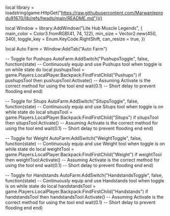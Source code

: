 local library = loadstring(game:HttpGet("https://raw.githubusercontent.com/Marwanleprodu91670/lib/refs/heads/main/README.md"))()

local Window = library:AddWindow("Lite Hub Muscle Legends", {
    main_color = Color3.fromRGB(41, 74, 122),
    min_size = Vector2.new(450, 340),
    toggle_key = Enum.KeyCode.RightShift,
    can_resize = true,
})

local Auto Farm = Window:AddTab("Auto Farm")

-- Toggle for Pushups
AutoFarm:AddSwitch("PushupsToggle", false, function(state)
    -- Continuously equip and use Pushups tool when toggle is on
    while state do
        local pushupsTool = game.Players.LocalPlayer.Backpack:FindFirstChild("Pushups")
        if pushupsTool then
            pushupsTool:Activate()  -- Assuming Activate is the correct method for using the tool
        end
        wait(0.1)  -- Short delay to prevent flooding
    end
end)

-- Toggle for Situps
AutoFarm:AddSwitch("SitupsToggle", false, function(state)
    -- Continuously equip and use Situps tool when toggle is on
    while state do
        local situpsTool = game.Players.LocalPlayer.Backpack:FindFirstChild("Situps")
        if situpsTool then
            situpsTool:Activate()  -- Assuming Activate is the correct method for using the tool
        end
        wait(0.1)  -- Short delay to prevent flooding
    end
end)

-- Toggle for Weight
AutoFarm:AddSwitch("WeightToggle", false, function(state)
    -- Continuously equip and use Weight tool when toggle is on
    while state do
        local weightTool = game.Players.LocalPlayer.Backpack:FindFirstChild("Weight")
        if weightTool then
            weightTool:Activate()  -- Assuming Activate is the correct method for using the tool
        end
        wait(0.1)  -- Short delay to prevent flooding
    end
end)

-- Toggle for Handstands
AutoFarm:AddSwitch("HandstandsToggle", false, function(state)
    -- Continuously equip and use Handstands tool when toggle is on
    while state do
        local handstandsTool = game.Players.LocalPlayer.Backpack:FindFirstChild("Handstands")
        if handstandsTool then
            handstandsTool:Activate()  -- Assuming Activate is the correct method for using the tool
        end
        wait(0.1)  -- Short delay to prevent flooding
    end
end)
